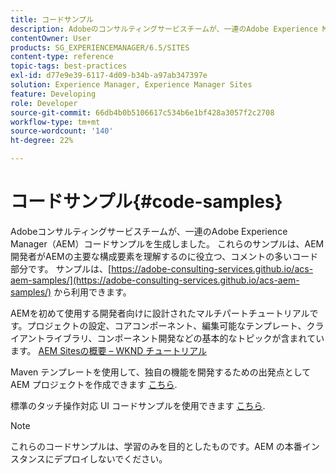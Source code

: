 ```yaml
---
title: コードサンプル
description: Adobeのコンサルティングサービスチームが、一連のAdobe Experience Manager コードサンプルを生成しました。
contentOwner: User
products: SG_EXPERIENCEMANAGER/6.5/SITES
content-type: reference
topic-tags: best-practices
exl-id: d77e9e39-6117-4d09-b34b-a97ab347397e
solution: Experience Manager, Experience Manager Sites
feature: Developing
role: Developer
source-git-commit: 66db4b0b5106617c534b6e1bf428a3057f2c2708
workflow-type: tm+mt
source-wordcount: '140'
ht-degree: 22%

---
```


# コードサンプル{#code-samples}

Adobeコンサルティングサービスチームが、一連のAdobe Experience Manager（AEM）コードサンプルを生成しました。 これらのサンプルは、AEM開発者がAEMの主要な構成要素を理解するのに役立つ、コメントの多いコード部分です。 サンプルは、[https://adobe-consulting-services.github.io/acs-aem-samples/](https://adobe-consulting-services.github.io/acs-aem-samples/) から利用できます。

AEMを初めて使用する開発者向けに設計されたマルチパートチュートリアルです。プロジェクトの設定、コアコンポーネント、編集可能なテンプレート、クライアントライブラリ、コンポーネント開発などの基本的なトピックが含まれています。 [AEM Sitesの概要 – WKND チュートリアル](https://experienceleague.adobe.com/docs/experience-manager-learn/getting-started-wknd-tutorial-develop/overview.html?lang=ja)

Maven テンプレートを使用して、独自の機能を開発するための出発点としてAEM プロジェクトを作成できます [こちら](https://github.com/adobe/aem-project-archetype).

標準のタッチ操作対応 UI コードサンプルを使用できます [こちら](/help/sites-developing/developing-components.md).

>[!NOTE]
>
>これらのコードサンプルは、学習のみを目的としたものです。AEM の本番インスタンスにデプロイしないでください。
